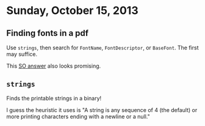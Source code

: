 # Sunday, October 15, 2013

## Finding fonts in a pdf

Use `strings`, then search for `FontName`, `FontDescriptor`, or `BaseFont`. The
first may suffice.

This [SO answer](http://stackoverflow.com/q/3488042/2121468) also looks
promising.

## `strings`

Finds the printable strings in a binary!

I guess the heuristic it uses is "A string is any sequence of 4 (the default)
or more printing characters ending with a newline or a null."
